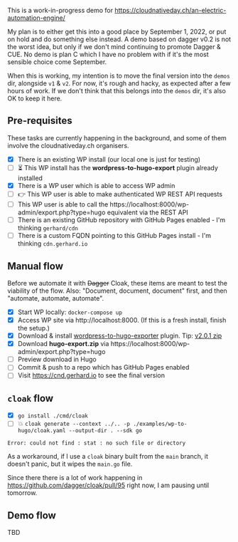This is a work-in-progress demo for https://cloudnativeday.ch/an-electric-automation-engine/

My plan is to either get this into a good place by September 1, 2022, or put on hold and do something else instead.
A demo based on dagger v0.2 is not the worst idea, but only if we don't mind continuing to promote Dagger & CUE.
No demo is plan C which I have no problem with if it's the most sensible choice come September.

When this is working, my intention is to move the final version into the `demos` dir, alongside `v1` & `v2`.
For now, it's rough and hacky, as expected after a few hours of work.
If we don't think that this belongs into the `demos` dir, it's also OK to keep it here.

## Pre-requisites

These tasks are currently happening in the background, and some of them involve the cloudnativeday.ch organisers.

- [x] There is an existing WP install (our local one is just for testing)
- [ ] ⏳ This WP install has the **wordpress-to-hugo-export** plugin already installed
- [x] There is a WP user which is able to access WP admin
- [ ] 👉 This WP user is able to make authenticated WP REST API requests
- [ ] This WP user is able to call the https://localhost:8000/wp-admin/export.php?type=hugo equivalent via the REST API
- [ ] There is an existing GitHub repository with GitHub Pages enabled - I'm thinking `gerhard/cdn`
- [ ] There is a custom FQDN pointing to this GitHub Pages install - I'm thinking `cdn.gerhard.io`

## Manual flow

Before we automate it with ~~Dagger~~ Cloak, these items are meant to test the viability of the flow.
Also: "Document, document, document" first, and then "automate, automate, automate".

- [x] Start WP locally: `docker-compose up`
- [x] Access WP site via http://localhost:8000. (If this is a fresh install, finish the setup.)
- [x] Download & install [wordpress-to-hugo-exporter](https://github.com/SchumacherFM/wordpress-to-hugo-exporter) plugin. Tip: [v2.0.1 zip](https://github.com/SchumacherFM/wordpress-to-hugo-exporter/archive/refs/tags/v2.0.1.zip)
- [x] Download **hugo-export.zip** via https://localhost:8000/wp-admin/export.php?type=hugo
- [ ] Preview download in Hugo
- [ ] Commit & push to a repo which has GitHub Pages enabled
- [ ] Visit https://cnd.gerhard.io to see the final version

## `cloak` flow

- [x] `go install ./cmd/cloak`
- [ ] 💥 `cloak generate --context ../.. -p ./examples/wp-to-hugo/cloak.yaml --output-dir . --sdk go`
```
Error: could not find : stat : no such file or directory
```

As a workaround, if I use a `cloak` binary built from the `main` branch, it doesn't panic, but it wipes the `main.go` file.

Since there there is a lot of work happening in https://github.com/dagger/cloak/pull/95 right now, I am pausing until tomorrow.

## Demo flow

TBD
